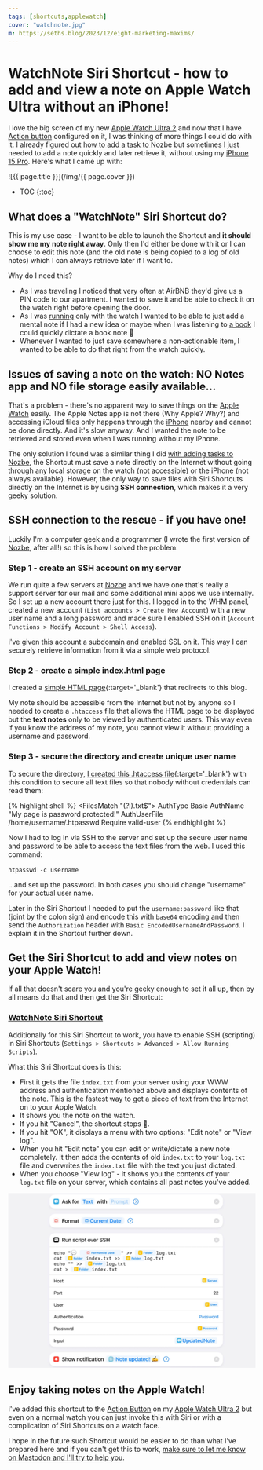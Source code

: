 ```yaml
---
tags: [shortcuts,applewatch]
cover: "watchnote.jpg"
m: https://seths.blog/2023/12/eight-marketing-maxims/
---
```


# WatchNote Siri Shortcut - how to add and view a note on Apple Watch Ultra without an iPhone!

I love the big screen of my new [Apple Watch Ultra 2](/ultra/) and now that I have [Action button](/action/) configured on it, I was thinking of more things I could do with it. I already figured out [how to add a task to Nozbe](/nozbe-add/) but sometimes I just needed to add a note quickly and later retrieve it, without using my [iPhone 15 Pro](/iphone15/). Here's what I came up with:

<!--More-->

![{{ page.title }}](/img/{{ page.cover }})

* TOC
{:toc}

## What does a "WatchNote" Siri Shortcut do?

This is my use case - I want to be able to launch the Shortcut and **it should show me my note right away**. Only then I'd either be done with it or I can choose to edit this note (and the old note is being copied to a log of old notes) which I can always retrieve later if I want to.

Why do I need this?

- As I was traveling I noticed that very often at AirBNB they'd give us a PIN code to our apartment. I wanted to save it and be able to check it on the watch right before opening the door.
- As I was [running](/sports/) only with the watch I wanted to be able to just add a mental note if I had a new idea or maybe when I was listening to [a book](/books/) I could quickly dictate a book note 📝 
- Whenever I wanted to just save somewhere a non-actionable item, I wanted to be able to do that right from the watch quickly.

## Issues of saving a note on the watch: NO Notes app and NO file storage easily available…

That's a problem - there's no apparent way to save things on the [Apple Watch](/applewatch/) easily. The Apple Notes app is not there (Why Apple? Why?) and accessing iCloud files only happens through the [iPhone](/iphone/) nearby and cannot be done directly. And it's slow anyway. And I wanted the note to be retrieved and stored even when I was running without my iPhone.

The only solution I found was a similar thing I did [with adding tasks to Nozbe](/nozbe-add/), the Shortcut must save a note directly on the Internet without going through any local storage on the watch (not accessible) or the iPhone (not always available). However, the only way to save files with Siri Shortcuts directly on the Internet is by using **SSH connection**, which makes it a very geeky solution.

## SSH connection to the rescue - if you have one!

Luckily I'm a computer geek and a programmer (I wrote the first version of [Nozbe][n], after all!) so this is how I solved the problem:

### Step 1 - create an SSH account on my server

We run quite a few servers at [Nozbe](/nozbe/) and we have one that's really a support server for our mail and some additional mini apps we use internally. So I set up a new account there just for this. I logged in to the WHM panel, created a new account (`List accounts > Create New Account`) with a new user name and a long password and made sure I enabled SSH on it (`Account Functions > Modify Account > Shell Access`).

I've given this account a subdomain and enabled SSL on it. This way I can securely retrieve information from it via a simple web protocol.

### Step 2 - create a simple index.html page

I created a [simple HTML page](/txt/watchnote-index.txt){:target='_blank'} that redirects to this blog.

My note should be accessible from the Internet but not by anyone so I needed to create a `.htaccess` file that allows the HTML page to be displayed but the **text notes** only to be viewed by authenticated users. This way even if you know the address of my note, you cannot view it without providing a username and password.

### Step 3 - secure the directory and create unique user name

To secure the directory, [I created this .htaccess file](/txt/watchnote-htaccess.txt){:target='_blank'} with this condition to secure all text files so that nobody without credentials can read them:

{% highlight shell %}
<FilesMatch "(?i)\.txt$">
AuthType Basic
AuthName "My page is password protected!"
AuthUserFile /home/username/.htpasswd
Require valid-user
</FilesMatch>
{% endhighlight %}

Now I had to log in via SSH to the server and set up the secure user name and password to be able to access the text files from the web. I used this command:

`htpasswd -c username`

…and set up the password. In both cases you should change "username" for your actual user name.

Later in the Siri Shortcut I needed to put the `username:password` like that (joint by the colon sign) and encode this with `base64` encoding and then send the `Authorization` header with `Basic EncodedUsernameAndPassword`. I explain it in the Shortcut further down.

## Get the Siri Shortcut to add and view notes on your Apple Watch!

If all that doesn't scare you and you're geeky enough to set it all up, then by all means do that and then get the Siri Shortcut:

### [WatchNote Siri Shortcut][w]

Additionally for this Siri Shortcut to work, you have to enable SSH (scripting) in Siri Shortcuts (`Settings > Shortcuts > Advanced > Allow Running Scripts`).

What this Siri Shortcut does is this:

- First it gets the file `index.txt` from your server using your WWW address and authentication mentioned above and displays contents of the note. This is the fastest way to get a piece of text from the Internet on to your Apple Watch.
- It shows you the note on the watch.
- If you hit "Cancel", the shortcut stops 🛑.
- If you hit "OK", it displays a menu with two options: "Edit note" or "View log".
- When you hit "Edit note" you can edit or write/dictate a new note completely. It then adds the contents of old `index.txt` to your `log.txt` file and overwrites the `index.txt` file with the text you just dictated.
- When you choose "View log" - it shows you the contents of your  `log.txt` file on your server, which contains all past notes you've added.

![{{ page.title }} ssh](/img/watchnote-ssh.jpg)

## Enjoy taking notes on the Apple Watch!

I've added this shortcut to the [Action Button](/action/) on my [Apple Watch Ultra 2](/ultra/) but even on a normal watch you can just invoke this with Siri or with a complication of Siri Shortcuts on a watch face.

I hope in the future such Shortcut would be easier to do than what I've prepared here and if you can't get this to work, [make sure to let me know on Mastodon and I'll try to help you](/gratis?to=ma/).

[w]: https://www.icloud.com/shortcuts/4fd6a1173ba64c21ba7b3b1dba736e9a

[n]: https://michael.gratis/nozbe
[np]: https://michael.gratis/nozbepersonal